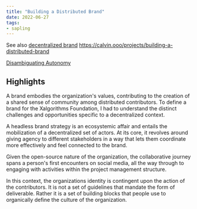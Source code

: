 ```yaml
---
title: "Building a Distributed Brand"
date: 2022-06-27
tags:
- sapling
---
```

See also [decentralized brand](/notes/decentralized%20brand.md)
https://calvin.ooo/projects/building-a-distributed-brand

[Disambiguating Autonomy](/notes/Disambiguating%20Autonomy.md)

## Highlights
A brand embodies the organization's values, contributing to the creation of a shared sense of community among distributed contributors. To define a brand for the Xalgorithms Foundation, I had to understand the distinct challenges and opportunities specific to a decentralized context.

A headless brand strategy is an ecosystemic affair and entails the mobilization of a decentralized set of actors. At its core, it revolves around giving agency to different stakeholders in a way that lets them coordinate more effectively and feel connected to the brand.

Given the open-source nature of the organization, the collaborative journey spans a person's first encounters on social media, all the way through to engaging with activities within the project management structure.

In this context, the organizations identity is contingent upon the action of the contributors. It is not a set of guidelines that mandate the form of deliverable. Rather it is a set of building blocks that people use to organically define the culture of the organization.


